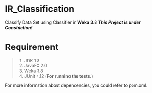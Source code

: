 # IR_Classification
Classify Data Set using Classifier in **Weka 3.8**
***This Project is under Constriction!***

Requirement
===
> 1. JDK 1.8 
> 2. JavaFX 2.0 
> 3. Weka 3.8
> 4. JUnit 4.12 (**For running the tests.**)

For more information about dependencies, you could refer to pom.xml.
